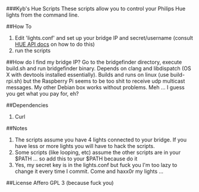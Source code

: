 ###Kyb's Hue Scripts
These scripts allow you to control your Philips Hue lights from the command line.

##How To
1. Edit 'lights.conf' and set up your bridge IP and secret/username (consult [HUE API docs](http://www.developers.meethue.com/documentation/getting-started) on how to do this)
2. run the scripts

##How do I find my bridge IP?
Go to the bridgefinder directory, execute build.sh and run bridgefinder binary. Depends on clang and libdispatch (OS X with devtools installed essentially). Builds and runs on linux (use build-rpi.sh) but the Raspberry Pi seems to be too shit to receive udp multicast messages. My other Debian box works without problems. Meh ... I guess you get what you pay for, eh?

##Dependencies
1. Curl

##Notes
1. The scripts assume you have 4 lights connected to your bridge. If you have less or more lights you will have to hack the scripts.
2. Some scripts (like looping, etc) assume the other scripts are in your $PATH ... so add this to your $PATH because do it
3. Yes, my secret key is in the lights.conf but fuck you I'm too lazy to change it every time I commit. Come and haxx0r my lights ...

##License
Affero GPL 3 (because fuck you)
